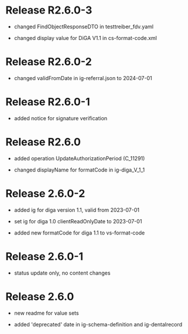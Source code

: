 # Release R2.6.0-3
- changed FindObjectResponseDTO in testtreiber_fdv.yaml

- changed display value for DiGA V1.1 in cs-format-code.xml

# Release R2.6.0-2
- changed validFromDate in ig-referral.json to 2024-07-01

# Release R2.6.0-1
- added notice for signature verification

# Release R2.6.0
- added operation UpdateAuthorizationPeriod (C_11291)

- changed displayName for formatCode in ig-diga_V_1_1

# Release 2.6.0-2
- added ig for diga version 1.1, valid from 2023-07-01

- set ig for diga 1.0 clientReadOnlyDate to 2023-07-01

- added new formatCode for diga 1.1 to vs-format-code

# Release 2.6.0-1
- status update only, no content changes

# Release 2.6.0
- new readme for value sets

- added 'deprecated' date in ig-schema-definition and ig-dentalrecord

